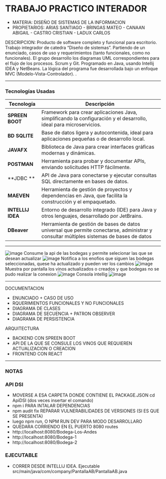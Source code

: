 # TRABAJO PRACTICO INTERADOR
  - MATERIA: DISEÑO DE SISTEMAS DE LA INFORMACION
  - PROPIETARIOS: ARIAS SANTIAGO - BRINGAS MATEO - CANAAN ABIGAIL - CASTRO CRISTIAN - LADUX CARLOS

DESCRIPCION: Producto de software completo y funcional para escritorio. Trabajo integrador de catedra “Diseño de sistemas”.  Partiendo de un enunciado, casos de uso y requerimientos (tanto funcionales, como no funcionales). El grupo desarrollo los diagramas UML correspondientes para el flujo de los procesos.  Scrum y Git.
Programado en Java, usando Intellij IDEA y NetBeans. La lógica del programa fue desarrollada bajo un enfoque MVC (Modelo-Vista-Controlador). .

---
### **Tecnologías Usadas**

| Tecnología  | Descripción                                                             |
|-------------|-------------------------------------------------------------------------|
| **SPREEN BOOT**   | Framework para crear aplicaciones Java, simplificando la configuración y el desarrollo, ideal para microservicios.              |
| **BD SQLITE** | Base de datos ligera y autocontenida, ideal para aplicaciones pequeñas o de desarrollo local.                       |
| **JAVAFX** | Biblioteca de Java para crear interfaces gráficas modernas y dinámicas.     |
| **POSTMAN** | Herramienta para probar y documentar APIs, enviando solicitudes HTTP fácilmente.                     |
| **JDBC ** | API de Java para conectarse y ejecutar consultas SQL directamente en bases de datos.                                    |
| **MAEVEN**  | Herramienta de gestión de proyectos y dependencias en Java, que facilita la construcción y el empaquetado.                  |
| **INTELLIJ IDEA** | Entorno de desarrollo integrado (IDE) para Java y otros lenguajes, desarrollado por JetBrains.           |
| **DBeaver** | Herramienta de gestión de bases de datos universal que permite conectarse, administrar y consultar múltiples sistemas de bases de datos           |

---
![image](https://github.com/user-attachments/assets/53fa9d67-baac-4896-bb74-5c4a37875206)
Consume la api de las bodegas y permite selecionar las que se desean actualizar
![image](https://github.com/user-attachments/assets/b75e0b05-600c-4c52-ab19-57a35d034024)
Notifica a los enofios que siguen las bodegas seleccionadas, quese ha actualizado y pueden ver los cambios
![image](https://github.com/user-attachments/assets/c0a63e22-32f9-4af7-8e03-ee24e41acd07)
Muestra por pantalla los vinos actualizados o creados y que bodegas no se pudo realizar la conexion
![image](https://github.com/user-attachments/assets/87414856-6049-4167-bd99-c79df78855e8)
Consola intellig
![image](https://github.com/user-attachments/assets/b3e5eedb-b637-4d9d-9ef6-d2cb2720106f)

---

DOCUMENTACION
- ENUNCIADO + CASO DE USO
- RQUERIMIENTOS FUNCIONALES Y NO FUNCIONALES
- DIAGRAMA DE CLASES
- DIAGRAMA DE SECUENCIA + PATRON OBSERVER
- DIAGRAMA DE PERSISTENCIA

ARQUITECTURA
- BACKEND CON SPREEN BOOT
- API DE LA QUE SE CONSULE LOS VINOS QUE REQUIEREN ACTUALIZACION O CREACION
- FRONTEND CON REACT

---
### **NOTAS**

### **API DSI**
- MOVERSE A ESA CARPETA DONDE CONTIENE EL PACKAGE.JSON cd ApiDSI (dos veces insertar el comando)
- npm i PARA INTALAR DEPENDENCIAS
- npm audit fix REPARAR VULNERABILIDADES DE VERSIONES (SI ES QUE SE PRESENTA)
- luego npm run, O NPM RUN DEV PARA MODO DESARROLLARO
- QUEDARA CORRIENDO EN EL PUERTO 8080
routes
- http://localhost:8080/Bodega-Los-Andes
- http://localhost:8080/Bodega-1
- http://localhost:8080/Bodega-2

### **EJECUTABLE**
- CORRER DESDE INTELLIJ IDEA. Ejecutable src/main/java/com/company/PantallaAB/PantallaAB.java
